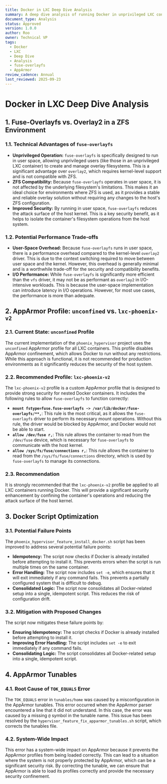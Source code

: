 ```yaml
---
title: Docker in LXC Deep Dive Analysis
summary: A deep dive analysis of running Docker in unprivileged LXC containers, covering storage drivers, AppArmor profiles, and script optimization.
document_type: Analysis
status: Approved
version: 1.0.0
author: Roo
owner: Technical VP
tags:
  - Docker
  - LXC
  - Deep Dive
  - Analysis
  - fuse-overlayfs
  - AppArmor
review_cadence: Annual
last_reviewed: 2025-09-23
---
```


# Docker in LXC Deep Dive Analysis

## 1. Fuse-Overlayfs vs. Overlay2 in a ZFS Environment

### 1.1. Technical Advantages of `fuse-overlayfs`

- **Unprivileged Operation:** `fuse-overlayfs` is specifically designed to run in user space, allowing unprivileged users (like those in an unprivileged LXC container) to create and manage overlay filesystems. This is a significant advantage over `overlay2`, which requires kernel-level support and is not compatible with ZFS.
- **ZFS Compatibility:** Because `fuse-overlayfs` operates in user space, it is not affected by the underlying filesystem's limitations. This makes it an ideal choice for environments where ZFS is used, as it provides a stable and reliable overlay solution without requiring any changes to the host's ZFS configuration.
- **Improved Security:** By running in user space, `fuse-overlayfs` reduces the attack surface of the host kernel. This is a key security benefit, as it helps to isolate the container's filesystem operations from the host system.

### 1.2. Potential Performance Trade-offs

- **User-Space Overhead:** Because `fuse-overlayfs` runs in user space, there is a performance overhead compared to the kernel-level `overlay2` driver. This is due to the context switching required to move between user space and the kernel. However, this overhead is generally minimal and is a worthwhile trade-off for the security and compatibility benefits.
- **I/O Performance:** While `fuse-overlayfs` is significantly more efficient than the `vfs` driver, it may not be as performant as `overlay2` in I/O-intensive workloads. This is because the user-space implementation can introduce latency in I/O operations. However, for most use cases, the performance is more than adequate.

## 2. AppArmor Profile: `unconfined` vs. `lxc-phoenix-v2`

### 2.1. Current State: `unconfined` Profile

The current implementation of the `phoenix_hypervisor` project uses the `unconfined` AppArmor profile for all LXC containers. This profile disables AppArmor confinement, which allows Docker to run without any restrictions. While this approach is functional, it is not recommended for production environments as it significantly reduces the security of the host system.

### 2.2. Recommended Profile: `lxc-phoenix-v2`

The `lxc-phoenix-v2` profile is a custom AppArmor profile that is designed to provide strong security for nested Docker containers. It includes the following rules to allow `fuse-overlayfs` to function correctly:

- **`mount fstype=fuse.fuse-overlayfs -> /var/lib/docker/fuse-overlayfs/**,`**: This rule is the most critical, as it allows the `fuse-overlayfs` driver to perform its necessary mount operations. Without this rule, the driver would be blocked by AppArmor, and Docker would not be able to start.
- **`allow /dev/fuse r,`**: This rule allows the container to read from the `/dev/fuse` device, which is necessary for `fuse-overlayfs` to communicate with the host kernel.
- **`allow /sys/fs/fuse/connections r,`**: This rule allows the container to read from the `/sys/fs/fuse/connections` directory, which is used by `fuse-overlayfs` to manage its connections.

### 2.3. Recommendation

It is strongly recommended that the `lxc-phoenix-v2` profile be applied to all LXC containers running Docker. This will provide a significant security enhancement by confining the container's operations and reducing the attack surface of the host kernel.

## 3. Docker Script Optimization

### 3.1. Potential Failure Points

The `phoenix_hypervisor_feature_install_docker.sh` script has been improved to address several potential failure points:

- **Idempotency:** The script now checks if Docker is already installed before attempting to install it. This prevents errors when the script is run multiple times on the same container.
- **Error Handling:** The script now includes `set -e`, which ensures that it will exit immediately if any command fails. This prevents a partially configured system that is difficult to debug.
- **Consolidated Logic:** The script now consolidates all Docker-related setup into a single, idempotent script. This reduces the risk of configuration drift.

### 3.2. Mitigation with Proposed Changes

The script now mitigates these failure points by:

- **Ensuring Idempotency:** The script checks if Docker is already installed before attempting to install it.
- **Improving Error Handling:** The script includes `set -e` to exit immediately if any command fails.
- **Consolidating Logic:** The script consolidates all Docker-related setup into a single, idempotent script.

## 4. AppArmor Tunables

### 4.1. Root Cause of `TOK_EQUALS` Error

The `TOK_EQUALS` error in `tunables/home` was caused by a misconfiguration in the AppArmor tunables. This error occurred when the AppArmor parser encountered a line that it did not understand. In this case, the error was caused by a missing `@` symbol in the tunable name. This issue has been resolved by the `hypervisor_feature_fix_apparmor_tunables.sh` script, which corrects the tunables file.

### 4.2. System-Wide Impact

This error has a system-wide impact on AppArmor because it prevents the AppArmor profiles from being loaded correctly. This can lead to a situation where the system is not properly protected by AppArmor, which can be a significant security risk. By correcting the tunable, we can ensure that AppArmor is able to load its profiles correctly and provide the necessary security confinement.
